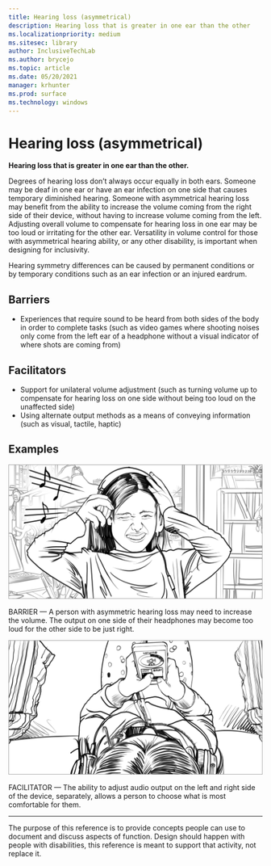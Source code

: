 ```yaml
---
title: Hearing loss (asymmetrical)
description: Hearing loss that is greater in one ear than the other
ms.localizationpriority: medium
ms.sitesec: library
author: InclusiveTechLab
ms.author: brycejo 
ms.topic: article
ms.date: 05/20/2021
manager: krhunter
ms.prod: surface
ms.technology: windows
---
```


# Hearing loss (asymmetrical)

**Hearing loss that is greater in one ear than the other.**

Degrees of hearing loss don’t always occur equally in both ears. Someone may be deaf in one ear or have an ear infection on one side that causes temporary diminished hearing. Someone with asymmetrical hearing loss may benefit from the ability to increase the volume coming from the right side of their device, without having to increase volume coming from the left. Adjusting overall volume to compensate for hearing loss in one ear may be too loud or irritating for the other ear. Versatility in volume control for those with asymmetrical hearing ability, or any other disability, is important when designing for inclusivity.

Hearing symmetry differences can be caused by permanent conditions or by temporary conditions such as an ear infection or an injured eardrum.

## Barriers
* Experiences that require sound to be heard from both sides of the body in order to complete tasks (such as video games where shooting noises only come from the left ear of a headphone without a visual indicator of where shots are coming from)

## Facilitators
* Support for unilateral volume adjustment (such as turning volume up to compensate for hearing loss on one side without being too loud on the unaffected side)​
* Using alternate output methods as a means of conveying information (such as visual, tactile, haptic)


## Examples

![A girl is wearing over-the-ear headphones that are playing music. She looks frustrated that one side is too loud.](images/Hearing_Symmetry_Barrier.jpg)

BARRIER — A person with asymmetric hearing loss may need to increase the volume. The output on one side of their headphones may become too loud for the other side to be just right. 


![The girl is holding a phone. The content on the phone shows the audio settings window. The girl is adjusting only the right ear audio output volume.](images/Hearing_Symmetry_Facilitator.jpg)

FACILITATOR — The ability to adjust audio output on the left and right side of the device, separately, allows a person to choose what is most comfortable for them. 

[comment]: # (Footer statement)
___
The purpose of this reference is to provide concepts people can use to document and discuss aspects of function. Design should happen with people with disabilities, this reference is meant to support that activity, not replace it. 